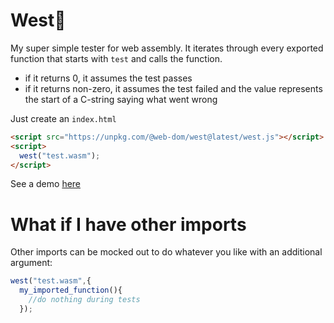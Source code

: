 # West🌵
My super simple tester for web assembly. It iterates through every exported function that starts with `test` and calls the function.

* if it returns 0, it assumes the test passes
* if it returns non-zero, it assumes the test failed and the value represents the start of a C-string saying what went wrong

Just create an `index.html`
```html
<script src="https://unpkg.com/@web-dom/west@latest/west.js"></script>
<script>
  west("test.wasm");
</script>
```

See a demo [here](https://web-dom.github.io/west/)

# What if I have other imports

Other imports can be mocked out to do whatever you like with an additional argument:

```javascript
west("test.wasm",{
  my_imported_function(){
    //do nothing during tests
  });
```
